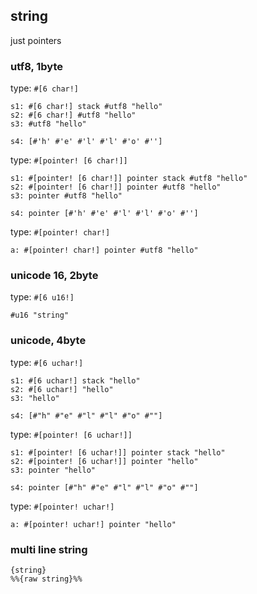 ## string

just pointers

### utf8, 1byte

type: `#[6 char!]`

```
s1: #[6 char!] stack #utf8 "hello"
s2: #[6 char!] #utf8 "hello"
s3: #utf8 "hello"

s4: [#'h' #'e' #'l' #'l' #'o' #'']
```

type: `#[pointer! [6 char!]]`

```
s1: #[pointer! [6 char!]] pointer stack #utf8 "hello"
s2: #[pointer! [6 char!]] pointer #utf8 "hello"
s3: pointer #utf8 "hello"

s4: pointer [#'h' #'e' #'l' #'l' #'o' #'']
```

type: `#[pointer! char!]`

```
a: #[pointer! char!] pointer #utf8 "hello"
```

### unicode 16, 2byte

type: `#[6 u16!]`

```
#u16 "string"
```

### unicode, 4byte

type: `#[6 uchar!]`

```
s1: #[6 uchar!] stack "hello"
s2: #[6 uchar!] "hello"
s3: "hello"

s4: [#"h" #"e" #"l" #"l" #"o" #""]
```

type: `#[pointer! [6 uchar!]]`

```
s1: #[pointer! [6 uchar!]] pointer stack "hello"
s2: #[pointer! [6 uchar!]] pointer "hello"
s3: pointer "hello"

s4: pointer [#"h" #"e" #"l" #"l" #"o" #""]
```

type: `#[pointer! uchar!]`

```
a: #[pointer! uchar!] pointer "hello"
```

### multi line string

```
{string}
%%{raw string}%%
```
